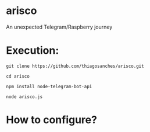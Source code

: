 # arisco
An unexpected Telegram/Raspberry journey

# Execution:

`git clone https://github.com/thiagosanches/arisco.git`

`cd arisco`

`npm install node-telegram-bot-api`

`node arisco.js`

# How to configure?

